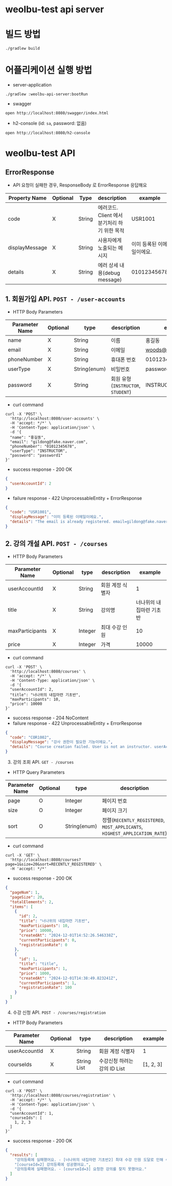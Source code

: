weolbu-test api server
====

# 빌드 방법

```shell
./gradlew build
```

# 어플리케이션 실행 방법

- server-application

```shell
./gradlew :weolbu-api-server:bootRun
```

- swagger

```shell
open http://localhost:8080/swagger/index.html
```

- h2-console (id: `sa`, password: 없음)

```shell
open http://localhost:8080/h2-console
```

# weolbu-test API

## ErrorResponse

- API 요청이 실패한 경우, ResponseBody 로 ErrorResponse 응답해요

| Property Name  | Optional | Type   | description                   | example        |
|----------------|----------|--------|-------------------------------|----------------|
| code           | X        | String | 에러코드. Client 에서 분기처리 하기 위한 목적 | USR1001        |
| displayMessage | X        | String | 사용자에게 노출되는 메시지                | 이미 등록된 이메일이에요. |
| details        | X        | String | 에러 상세 내용(debug message)       | 01012345678    |

## 1. 회원가입 API. `POST - /user-accounts`

- HTTP Body Parameters

| Parameter Name | Optional | type         | description                    | example              |
|----------------|----------|--------------|--------------------------------|----------------------|
| name           | X        | String       | 이름                             | 홍길동                  |
| email          | X        | String       | 이메일                            | woods@fake.naver.com |
| phoneNumber    | X        | String       | 휴대폰 번호                         | 01012345678          |
| userType       | X        | String(enum) | 비밀번호                           | password             |
| password       | X        | String       | 회원 유형(`INSTRUCTOR`, `STUDENT`) | INSTRUCTOR           | 

- curl command

```shell
curl -X 'POST' \
  'http://localhost:8080/user-accounts' \
  -H 'accept: */*' \
  -H 'Content-Type: application/json' \
  -d '{
  "name": "홍길동",
  "email": "gildong@fake.naver.com",
  "phoneNumber": "01012345678",
  "userType": "INSTRUCTOR",
  "password": "password1"
}'
```

- success response - 200 OK

```json
{
  "userAccountId": 2
}
```

- failure response - 422 UnprocessableEntity + ErrorResponse

```json
{
  "code": "USR1001",
  "displayMessage": "이미 등록된 이메일이에요.",
  "details": "The email is already registered. email=gildong@fake.naver.com"
}
```

## 2. 강의 개설 API. `POST - /courses`

- HTTP Body Parameters

| Parameter Name  | Optional | type    | description | example       |
|-----------------|----------|---------|-------------|---------------|
| userAccountId   | X        | String  | 회원 계정 식별자   | 1             |
| title           | X        | String  | 강의명         | 너나위의 내집마련 기초반 |
| maxParticipants | X        | Integer | 최대 수강 인원    | 10            |
| price           | X        | Integer | 가격          | 10000         |

- curl command

```curl
curl -X 'POST' \
  'http://localhost:8080/courses' \
  -H 'accept: */*' \
  -H 'Content-Type: application/json' \
  -d '{
  "userAccountId": 2,
  "title": "너나위의 내집마련 기초반",
  "maxParticipants": 10,
  "price": 10000
}'
```

- success response - 204 NoContent
- failure response - 422 UnprocessableEntity + ErrorResponse

```json
{
  "code": "COR1002",
  "displayMessage": "강사 권한이 필요한 기능이에요.",
  "details": "Course creation failed. User is not an instructor. userAccountId=3"
}
```

3. 강의 조회 API. `GET - /courses`

- HTTP Query Parameters

| Parameter Name | Optional | type         | description                                                              | example         |
|----------------|----------|--------------|--------------------------------------------------------------------------|-----------------|
| page           | O        | Integer      | 페이지 번호                                                                   | 1               |
| size           | O        | Integer      | 페이지 크기                                                                   | 20              |
| sort           | O        | String(enum) | 정렬(`RECENTLY_REGISTERED`, `MOST_APPLICANTS`, `HIGHEST_APPLICATION_RATE`) | MOST_APPLICANTS |

- curl command

```curl
curl -X 'GET' \
  'http://localhost:8080/courses?page=1&size=20&sort=RECENTLY_REGISTERED' \
  -H 'accept: */*'
```

- success response - 200 OK

```json
{
  "pageNum": 1,
  "pageSize": 20,
  "totalElements": 2,
  "items": [
    {
      "id": 2,
      "title": "너나위의 내집마련 기초반",
      "maxParticipants": 10,
      "price": 10000,
      "createdAt": "2024-12-01T14:52:26.546338Z",
      "currentParticipants": 0,
      "registrationRate": 0
    },
    {
      "id": 1,
      "title": "title",
      "maxParticipants": 1,
      "price": 1000,
      "createdAt": "2024-12-01T14:38:49.823241Z",
      "currentParticipants": 1,
      "registrationRate": 100
    }
  ]
}
```

4. 수강 신청 API. `POST - /courses/registration`

- HTTP Body Parameters

| Parameter Name | Optional | type        | description         | example   |
|----------------|----------|-------------|---------------------|-----------|
| userAccountId  | X        | String      | 회원 계정 식별자           | 1         |
| courseIds      | X        | String List | 수강신청 하려는 강의 ID List | [1, 2, 3] |

- curl command

```curl
curl -X 'POST' \
  'http://localhost:8080/courses/registration' \
  -H 'accept: */*' \
  -H 'Content-Type: application/json' \
  -d '{
  "userAccountId": 1,
  "courseIds": [
    1, 2, 3
  ]
}'
```

- success response - 200 OK

```json
{
  "results": [
    "강의등록에 실패했어요. - [너나위의 내집마련 기초반2] 최대 수강 인원 도달로 인해 수강 신청에 실패했어요.",
    "[courseId=2] 강의등록에 성공했어요.",
    "강의등록에 실패했어요. - [courseId=3] 요청한 강의를 찾지 못했어요."
  ]
}
```
